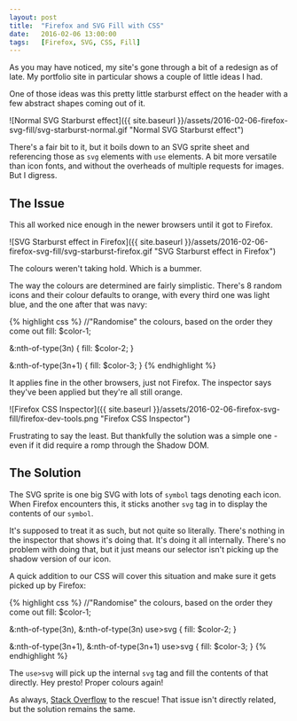 ```yaml
---
layout: post
title:  "Firefox and SVG Fill with CSS"
date:   2016-02-06 13:00:00
tags:	[Firefox, SVG, CSS, Fill]
---
```


As you may have noticed, my site's gone through a bit of a redesign as of late. My portfolio site in particular shows a couple of little ideas I had.

One of those ideas was this pretty little starburst effect on the header with a few abstract shapes coming out of it. 

![Normal SVG Starburst effect]({{ site.baseurl }}/assets/2016-02-06-firefox-svg-fill/svg-starburst-normal.gif "Normal SVG Starburst effect")

There's a fair bit to it, but it boils down to an SVG sprite sheet and referencing those as <code>svg</code> elements with <code>use</code> elements. A bit more versatile than icon fonts, and without the overheads of multiple requests for images. But I digress.

The Issue
---------
This all worked nice enough in the newer browsers until it got to Firefox.

![SVG Starburst effect in Firefox]({{ site.baseurl }}/assets/2016-02-06-firefox-svg-fill/svg-starburst-firefox.gif "SVG Starburst effect in Firefox")

The colours weren't taking hold. Which is a bummer.

The way the colours are determined are fairly simplistic. There's 8 random icons and their colour defaults to orange, with every third one was light blue, and the one after that was navy:

{% highlight css %}
//"Randomise" the colours, based on the order they come out
fill: $color-1;

&:nth-of-type(3n) {
	fill: $color-2;
}

&:nth-of-type(3n+1) {
	fill: $color-3;
}
{% endhighlight %}

It applies fine in the other browsers, just not Firefox. The inspector says they've been applied but they're all still orange.

![Firefox CSS Inspector]({{ site.baseurl }}/assets/2016-02-06-firefox-svg-fill/firefox-dev-tools.png "Firefox CSS Inspector")

Frustrating to say the least. But thankfully the solution was a simple one - even if it did require a romp through the Shadow DOM.

The Solution
---------
The SVG sprite is one big SVG with lots of <code>symbol</code> tags denoting each icon. When Firefox encounters this, it sticks another <code>svg</code> tag in to display the contents of our <code>symbol</code>.

It's supposed to treat it as such, but not quite so literally. There's nothing in the inspector that shows it's doing that. It's doing it all internally. There's no problem with doing that, but it just means our selector isn't picking up the shadow version of our icon. 

A quick addition to our CSS will cover this situation and make sure it gets picked up by Firefox:

{% highlight css %}
//"Randomise" the colours, based on the order they come out
fill: $color-1;

&:nth-of-type(3n), &:nth-of-type(3n) use>svg {
	fill: $color-2;
}

&:nth-of-type(3n+1), &:nth-of-type(3n+1) use>svg {
	fill: $color-3;
}
{% endhighlight %}

The <code>use>svg</code> will pick up the internal <code>svg</code> tag and fill the contents of that directly. Hey presto! Proper colours again!

As always, [Stack Overflow][Stack Overflow] to the rescue! That issue isn't directly related, but the solution remains the same. 

[Stack Overflow]:http://stackoverflow.com/questions/27866893/svg-fill-not-being-applied-in-firefox/27872310#27872310